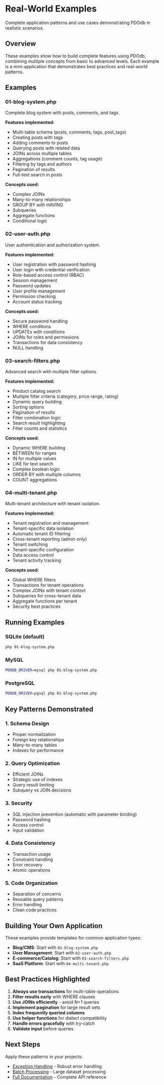 # Real-World Examples

Complete application patterns and use cases demonstrating PDOdb in realistic scenarios.

## Overview

These examples show how to build complete features using PDOdb, combining multiple concepts from basic to advanced levels. Each example is a mini-application that demonstrates best practices and real-world patterns.

## Examples

### 01-blog-system.php
Complete blog system with posts, comments, and tags.

**Features implemented:**
- Multi-table schema (posts, comments, tags, post_tags)
- Creating posts with tags
- Adding comments to posts
- Querying posts with related data
- JOINs across multiple tables
- Aggregations (comment counts, tag usage)
- Filtering by tags and authors
- Pagination of results
- Full-text search in posts

**Concepts used:**
- Complex JOINs
- Many-to-many relationships
- GROUP BY with HAVING
- Subqueries
- Aggregate functions
- Conditional logic

### 02-user-auth.php
User authentication and authorization system.

**Features implemented:**
- User registration with password hashing
- User login with credential verification
- Role-based access control (RBAC)
- Session management
- Password updates
- User profile management
- Permission checking
- Account status tracking

**Concepts used:**
- Secure password handling
- WHERE conditions
- UPDATEs with conditions
- JOINs for roles and permissions
- Transactions for data consistency
- NULL handling

### 03-search-filters.php
Advanced search with multiple filter options.

**Features implemented:**
- Product catalog search
- Multiple filter criteria (category, price range, rating)
- Dynamic query building
- Sorting options
- Pagination of results
- Filter combination logic
- Search result highlighting
- Filter counts and statistics

**Concepts used:**
- Dynamic WHERE building
- BETWEEN for ranges
- IN for multiple values
- LIKE for text search
- Complex boolean logic
- ORDER BY with multiple columns
- COUNT aggregations

### 04-multi-tenant.php
Multi-tenant architecture with tenant isolation.

**Features implemented:**
- Tenant registration and management
- Tenant-specific data isolation
- Automatic tenant ID filtering
- Cross-tenant reporting (admin only)
- Tenant switching
- Tenant-specific configuration
- Data access control
- Tenant activity tracking

**Concepts used:**
- Global WHERE filters
- Transactions for tenant operations
- Complex JOINs with tenant context
- Subqueries for cross-tenant data
- Aggregate functions per tenant
- Security best practices

## Running Examples

### SQLite (default)
```bash
php 01-blog-system.php
```

### MySQL
```bash
PDODB_DRIVER=mysql php 01-blog-system.php
```

### PostgreSQL
```bash
PDODB_DRIVER=pgsql php 01-blog-system.php
```

## Key Patterns Demonstrated

### 1. Schema Design
- Proper normalization
- Foreign key relationships
- Many-to-many tables
- Indexes for performance

### 2. Query Optimization
- Efficient JOINs
- Strategic use of indexes
- Query result limiting
- Subquery vs JOIN decisions

### 3. Security
- SQL injection prevention (automatic with parameter binding)
- Password hashing
- Access control
- Input validation

### 4. Data Consistency
- Transaction usage
- Constraint handling
- Error recovery
- Atomic operations

### 5. Code Organization
- Separation of concerns
- Reusable query patterns
- Error handling
- Clean code practices

## Building Your Own Application

These examples provide templates for common application types:

- **Blog/CMS**: Start with `01-blog-system.php`
- **User Management**: Start with `02-user-auth.php`
- **E-commerce/Catalog**: Start with `03-search-filters.php`
- **SaaS Platform**: Start with `04-multi-tenant.php`

## Best Practices Highlighted

1. **Always use transactions** for multi-table operations
2. **Filter results early** with WHERE clauses
3. **Use JOINs efficiently** - avoid N+1 queries
4. **Implement pagination** for large result sets
5. **Index frequently queried columns**
6. **Use helper functions** for dialect compatibility
7. **Handle errors gracefully** with try-catch
8. **Validate input** before queries

## Next Steps

Apply these patterns in your projects:
- [Exception Handling](../09-exception-handling/) - Robust error handling
- [Batch Processing](../10-batch-processing/) - Large dataset processing
- [Full Documentation](../../documentation/) - Complete API reference

